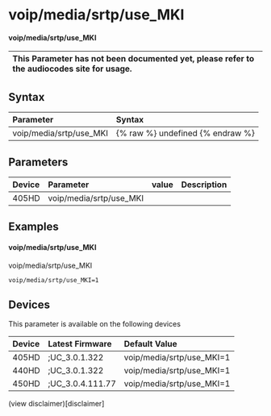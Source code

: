 ﻿---
description: voip/media/srtp/use_MKI
search:
    keywords: ['voip','media','srtp','use_MKI']
---

# voip/media/srtp/use_MKI

#### voip/media/srtp/use_MKI


| This Parameter has not been documented yet, please refer to the audiocodes site for usage.  |
| :--- |

## Syntax
| Parameter | Syntax |
| :--- | :--- |
|voip/media/srtp/use_MKI | {% raw %} undefined {% endraw %} |

## Parameters
|Device|Parameter|value|Description|
|:---|:---|:---|:---|
| 405HD | voip/media/srtp/use_MKI |  |  |

## Examples
#### voip/media/srtp/use_MKI

voip/media/srtp/use_MKI

```
voip/media/srtp/use_MKI=1
```

## Devices
This parameter is available on the following devices

| Device | Latest Firmware | Default Value |
|:---|:---|:---|
| 405HD | ;UC_3.0.1.322 | voip/media/srtp/use_MKI=1 
| 440HD | ;UC_3.0.1.322 | voip/media/srtp/use_MKI=1 
| 450HD | ;UC_3.0.4.111.77 | voip/media/srtp/use_MKI=1 

(view disclaimer)[disclaimer]
